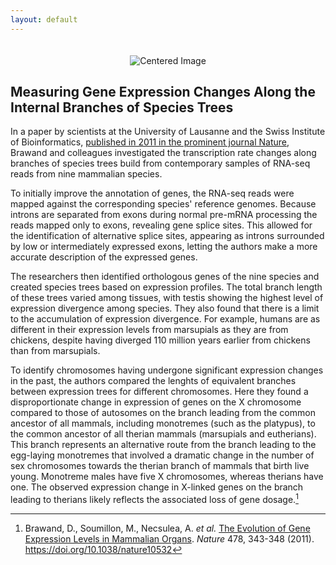 ```yaml
---
layout: default
---
```


<div id="header" style="text-align: center;">
  <img src="{{ site.baseurl }}/docs/images/header.development.png" alt="Centered Image" style="margin-top: 20px;">
</div>

## Measuring Gene Expression Changes Along the Internal Branches of Species Trees

In a paper by scientists at the University of Lausanne and the Swiss Institute of Bioinformatics, [published in 2011 in the prominent journal Nature](https://doi.org/10.1038/nature10532), Brawand and colleagues investigated the transcription rate changes along branches of species trees build from contemporary samples of RNA-seq reads from nine mammalian species.

To initially improve the annotation of genes, the RNA-seq reads were mapped against the corresponding species' reference genomes. Because introns are separated from exons during normal pre-mRNA processing the reads mapped only to exons, revealing gene splice sites. This allowed for the identification of alternative splice sites, appearing as introns surrounded by low or intermediately expressed exons, letting the authors make a more accurate description of the expressed genes.

The researchers then identified orthologous genes of the nine species and created species trees based on expression profiles. The total branch length of these trees varied among tissues, with testis showing the highest level of expression divergence among species. They also found that there is a limit to the accumulation of expression divergence. For example, humans are as different in their expression levels from marsupials as they are from chickens, despite having diverged 110 million years earlier from chickens than from marsupials.

To identify chromosomes having undergone significant expression changes in the past, the authors compared the lenghts of equivalent branches between expression trees for different chromosomes. Here they found a disproportionate change in expression of genes on the X chromosome compared to those of autosomes on the branch leading from the common ancestor of all mammals, including monotremes (such as the platypus), to the common ancestor of all therian mammals (marsupials and eutherians). This branch represents an alternative route from the branch leading to the egg-laying monotremes that involved a dramatic change in the number of sex chromosomes towards the therian branch of mammals that birth live young. Monotreme males have five X chromosomes, whereas therians have one. The observed expression change in X-linked genes on the branch leading to therians likely reflects the associated loss of gene dosage.[^1]

[^1]: Brawand, D., Soumillon, M., Necsulea, A. *et al.* [The Evolution of Gene Expression Levels in Mammalian Organs](https://doi.org/10.1038/nature10532). *Nature* 478, 343-348 (2011). https://doi.org/10.1038/nature10532









